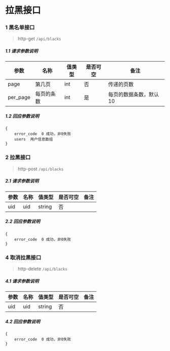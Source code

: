 # 拉黑接口

### 1 黑名单接口

> http-get ```/api/blacks```

##### 1.1 请求参数说明
|参数|名称|值类型|是否可空|备注
|---|---|---|---|---|
| page |第几页|int|否|传递的页数|
| per_page |每页的条数|int|是|每页的数据条数，默认10|

##### 1.2 回应参数说明
```
{
    error_code  0 成功，非0失败
    users  用户信息数组
}
```

### 2 拉黑接口

> http-post ```/api/blacks```

##### 2.1 请求参数说明
|参数|名称|值类型|是否可空|备注
|---|---|---|---|---|
| uid |uid|string|否|||

##### 2.2 回应参数说明
```
{
	error_code  0 成功，非0失败
}
```

### 4 取消拉黑接口

> http-delete ```/api/blacks```

##### 4.1 请求参数说明
|参数|名称|值类型|是否可空|备注
|---|---|---|---|---|
| uid |uid|string|否|||

##### 4.2 回应参数说明
```
{
	error_code  0 成功，非0失败
}
```